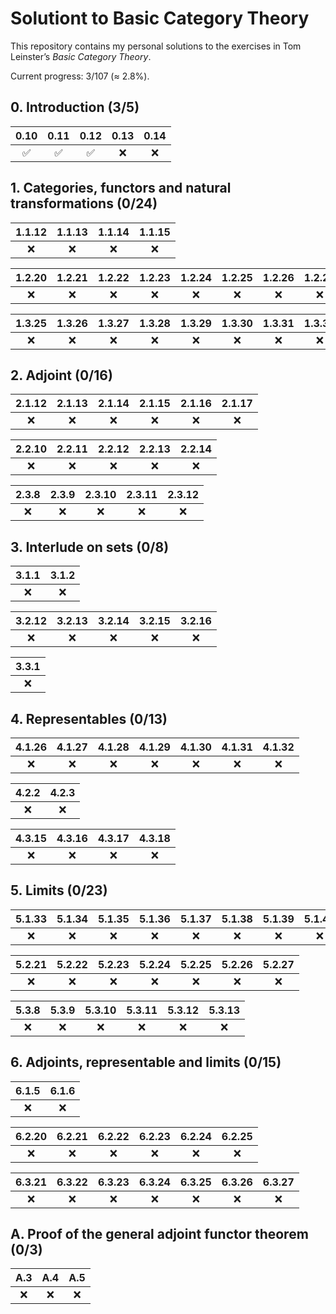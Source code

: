 # Solutiont to Basic Category Theory

This repository contains my personal solutions to the exercises in Tom Leinster’s *Basic Category Theory*.

Current progress: 3/107 (≈ 2.8%).





## 0. Introduction (3/5) ##

| 0.10 | 0.11 | 0.12 | 0.13 | 0.14 |
| :-: | :-: | :-: | :-: | :-: |
| ✅ | ✅ | ✅ | ❌ | ❌ |





## 1. Categories, functors and natural transformations (0/24) ##

| 1.1.12 | 1.1.13 | 1.1.14 | 1.1.15 |
| :-: | :-: | :-: | :-: |
| ❌ | ❌ | ❌ | ❌ |

| 1.2.20 | 1.2.21 | 1.2.22 | 1.2.23 | 1.2.24 | 1.2.25 | 1.2.26 | 1.2.27 | 1.2.28 | 1.2.29 |
| :-: | :-: | :-: | :-: | :-: | :-: | :-: | :-: | :-: | :-: |
| ❌ | ❌ | ❌ | ❌ | ❌ | ❌ | ❌ | ❌ | ❌ | ❌ |

| 1.3.25 | 1.3.26 | 1.3.27 | 1.3.28 | 1.3.29 | 1.3.30 | 1.3.31 | 1.3.32 | 1.3.33 | 1.3.34 |
| :-: | :-: | :-: | :-: | :-: | :-: | :-: | :-: | :-: | :-: |
| ❌ | ❌ | ❌ | ❌ | ❌ | ❌ | ❌ | ❌ | ❌ | ❌ |





## 2. Adjoint (0/16) ## 

| 2.1.12 | 2.1.13 | 2.1.14 | 2.1.15 | 2.1.16 | 2.1.17 |
| :-: | :-: | :-: | :-: | :-: | :-: |
| ❌ | ❌ | ❌ | ❌ | ❌ | ❌ |

| 2.2.10 | 2.2.11 | 2.2.12 | 2.2.13 | 2.2.14 |
| :-: | :-: | :-: | :-: | :-: |
| ❌ | ❌ | ❌ | ❌ | ❌ |

| 2.3.8 | 2.3.9 | 2.3.10 | 2.3.11 | 2.3.12 |
| :-: | :-: | :-: | :-: | :-: |
| ❌ | ❌ | ❌ | ❌ | ❌ |





## 3. Interlude on sets (0/8) ##

| 3.1.1 | 3.1.2 |
| :-: | :-: |
| ❌ | ❌ |

| 3.2.12 | 3.2.13 | 3.2.14 | 3.2.15 | 3.2.16 |
| :-: | :-: | :-: | :-: | :-: |
| ❌ | ❌ | ❌ | ❌ | ❌ |

| 3.3.1 |
| :-: |
| ❌ |





## 4. Representables (0/13) ##

| 4.1.26 | 4.1.27 | 4.1.28 | 4.1.29 | 4.1.30 | 4.1.31 | 4.1.32 |
| :-: | :-: | :-: | :-: | :-: | :-: | :-: |
| ❌ | ❌ | ❌ | ❌ | ❌ | ❌ | ❌ |

| 4.2.2 | 4.2.3 |
| :-: | :-: |
| ❌ | ❌ |

| 4.3.15 | 4.3.16 | 4.3.17 | 4.3.18 |
| :-: | :-: | :-: | :-: |
| ❌ | ❌ | ❌ | ❌ |





## 5. Limits (0/23) ##  

| 5.1.33 | 5.1.34 | 5.1.35 | 5.1.36 | 5.1.37 | 5.1.38 | 5.1.39 | 5.1.40 | 5.1.41 | 5.1.42 |
| :-: | :-: | :-: | :-: | :-: | :-: | :-: | :-: | :-: | :-: |
| ❌ | ❌ | ❌ | ❌ | ❌ | ❌ | ❌ | ❌ | ❌ | ❌ |

| 5.2.21 | 5.2.22 | 5.2.23 | 5.2.24 | 5.2.25 | 5.2.26 | 5.2.27 |
| :-: | :-: | :-: | :-: | :-: | :-: | :-: |
| ❌ | ❌ | ❌ | ❌ | ❌ | ❌ | ❌ |

| 5.3.8 | 5.3.9 | 5.3.10 | 5.3.11 | 5.3.12 | 5.3.13 |
| :-: | :-: | :-: | :-: | :-: | :-: |
| ❌ | ❌ | ❌ | ❌ | ❌ | ❌ |





## 6. Adjoints, representable and limits (0/15) ##

| 6.1.5 | 6.1.6 |
| :-: | :-: |
| ❌ | ❌ |

| 6.2.20 | 6.2.21 | 6.2.22 | 6.2.23 | 6.2.24 | 6.2.25 |
| :-: | :-: | :-: | :-: | :-: | :-: |
| ❌ | ❌ | ❌ | ❌ | ❌ | ❌ |

| 6.3.21 | 6.3.22 | 6.3.23 | 6.3.24 | 6.3.25 | 6.3.26 | 6.3.27 |
| :-: | :-: | :-: | :-: | :-: | :-: | :-: |
| ❌ | ❌ | ❌ | ❌ | ❌ | ❌ | ❌ |





## A. Proof of the general adjoint functor theorem (0/3) ##

| A.3 | A.4 | A.5 |
| :-: | :-: | :-: |
| ❌ | ❌ | ❌ |
